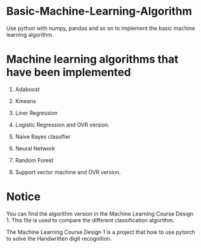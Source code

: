 # Basic-Machine-Learning-Algorithm
Use python with numpy, pandas and so on to implement the basic machine learning algorithm. 

# Machine learning algorithms that have been implemented

1. Adaboost

2. Kmeans

3. Liner Regression

4. Logistic Regression and OVR version. 

5. Naive Bayes classifier

6. Neural Network

7. Random Forest

8. Support vector machine and OVR version.


# Notice

You can find the algorithm version in the Machine Learning Course Design 1. This file is used to compare the different classification algorithm.

The Machine Learning Course Design 1 is a project that how to use pytorch to solve the Handwritten digit recognition.



